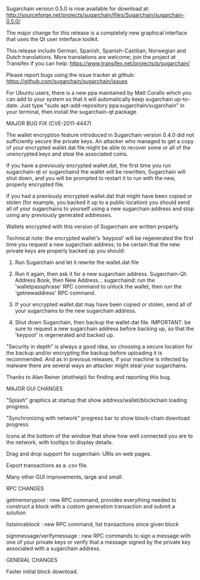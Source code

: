 Sugarchain version 0.5.0 is now available for download at:
http://sourceforge.net/projects/sugarchain/files/Sugarchain/sugarchain-0.5.0/

The major change for this release is a completely new graphical interface that uses the Qt user interface toolkit.

This release include German, Spanish, Spanish-Castilian, Norwegian and Dutch translations. More translations are welcome; join the project at Transifex if you can help:
https://www.transifex.net/projects/p/sugarchain/

Please report bugs using the issue tracker at github:
https://github.com/sugarchain/sugarchain/issues

For Ubuntu users, there is a new ppa maintained by Matt Corallo which you can add to your system so that it will automatically keep sugarchain up-to-date.  Just type "sudo apt-add-repository ppa:sugarchain/sugarchain" in your terminal, then install the sugarchain-qt package.

MAJOR BUG FIX  (CVE-2011-4447)

The wallet encryption feature introduced in Sugarchain version 0.4.0 did not sufficiently secure the private keys. An attacker who
managed to get a copy of your encrypted wallet.dat file might be able to recover some or all of the unencrypted keys and steal the
associated coins.

If you have a previously encrypted wallet.dat, the first time you run sugarchain-qt or sugarchaind the wallet will be rewritten, Sugarchain will
shut down, and you will be prompted to restart it to run with the new, properly encrypted file.

If you had a previously encrypted wallet.dat that might have been copied or stolen (for example, you backed it up to a public
location) you should send all of your sugarchains to yourself using a new sugarchain address and stop using any previously generated addresses.

Wallets encrypted with this version of Sugarchain are written properly.

Technical note: the encrypted wallet's 'keypool' will be regenerated the first time you request a new sugarchain address; to be certain that the
new private keys are properly backed up you should:

1. Run Sugarchain and let it rewrite the wallet.dat file

2. Run it again, then ask it for a new sugarchain address.
Sugarchain-Qt: Address Book, then New Address...
sugarchaind: run the 'walletpassphrase' RPC command to unlock the wallet,  then run the 'getnewaddress' RPC command.

3. If your encrypted wallet.dat may have been copied or stolen, send  all of your sugarchains to the new sugarchain address.

4. Shut down Sugarchain, then backup the wallet.dat file.
IMPORTANT: be sure to request a new sugarchain address before backing up, so that the 'keypool' is regenerated and backed up.

"Security in depth" is always a good idea, so choosing a secure location for the backup and/or encrypting the backup before uploading it is recommended. And as in previous releases, if your machine is infected by malware there are several ways an attacker might steal your sugarchains.

Thanks to Alan Reiner (etotheipi) for finding and reporting this bug.

MAJOR GUI CHANGES

"Splash" graphics at startup that show address/wallet/blockchain loading progress.

"Synchronizing with network" progress bar to show block-chain download progress.

Icons at the bottom of the window that show how well connected you are to the network, with tooltips to display details.

Drag and drop support for sugarchain: URIs on web pages.

Export transactions as a .csv file.

Many other GUI improvements, large and small.

RPC CHANGES

getmemorypool : new RPC command, provides everything needed to construct a block with a custom generation transaction and submit a solution

listsinceblock : new RPC command, list transactions since given block

signmessage/verifymessage : new RPC commands to sign a message with one of your private keys or verify that a message signed by the private key associated with a sugarchain address.

GENERAL CHANGES

Faster initial block download.
